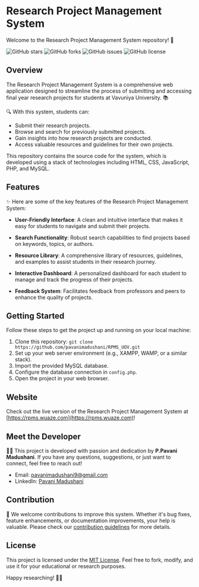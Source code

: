 # Research Project Management System

Welcome to the Research Project Management System repository! 🚀

![GitHub stars](https://img.shields.io/github/stars/pavanimadushani/RPMS_UOV?style=social) ![GitHub forks](https://img.shields.io/github/forks/pavanimadushani/RPMS_UOV?style=social) ![GitHub issues](https://img.shields.io/github/issues/pavanimadushani/RPMS_UOV) ![GitHub license](https://img.shields.io/github/license/pavanimadushani/RPMS_UOV)

## Overview

The Research Project Management System is a comprehensive web application designed to streamline the process of submitting and accessing final year research projects for students at Vavuniya University. 📚

🔍 With this system, students can:

- Submit their research projects.
- Browse and search for previously submitted projects.
- Gain insights into how research projects are conducted.
- Access valuable resources and guidelines for their own projects.

This repository contains the source code for the system, which is developed using a stack of technologies including HTML, CSS, JavaScript, PHP, and MySQL.

## Features

✨ Here are some of the key features of the Research Project Management System:

- **User-Friendly Interface**: A clean and intuitive interface that makes it easy for students to navigate and submit their projects.

- **Search Functionality**: Robust search capabilities to find projects based on keywords, topics, or authors.

- **Resource Library**: A comprehensive library of resources, guidelines, and examples to assist students in their research journey.

- **Interactive Dashboard**: A personalized dashboard for each student to manage and track the progress of their projects.

- **Feedback System**: Facilitates feedback from professors and peers to enhance the quality of projects.

## Getting Started

Follow these steps to get the project up and running on your local machine:

1. Clone this repository: `git clone https://github.com/pavanimadushani/RPMS_UOV.git`
2. Set up your web server environment (e.g., XAMPP, WAMP, or a similar stack).
3. Import the provided MySQL database.
4. Configure the database connection in `config.php`.
5. Open the project in your web browser.

## Website

Check out the live version of the Research Project Management System at [https://rpms.wuaze.com](https://rpms.wuaze.com)!

## Meet the Developer

👩‍💻 This project is developed with passion and dedication by **P.Pavani Madushani**. If you have any questions, suggestions, or just want to connect, feel free to reach out!

- Email: [pavanimadushani9@gmail.com](mailto:pavanimadushani9@gmail.com)
- LinkedIn: [Pavani Madushani](https://www.linkedin.com/in/pavani-madushani-351662261/)

## Contribution

🙌 We welcome contributions to improve this system. Whether it's bug fixes, feature enhancements, or documentation improvements, your help is valuable. Please check our [contribution guidelines](CONTRIBUTING.md) for more details.

## License

This project is licensed under the [MIT License](LICENSE). Feel free to fork, modify, and use it for your educational or research purposes.

Happy researching! 📝✨
